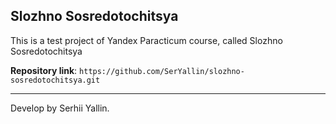 ## Slozhno Sosredotochitsya

This is a test project of Yandex Paracticum course, called Slozhno Sosredotochitsya

**Repository link**: `https://github.com/SerYallin/slozhno-sosredotochitsya.git`

---

Develop by Serhii Yallin.